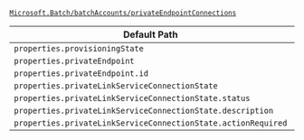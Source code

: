 [`Microsoft.Batch/batchAccounts/privateEndpointConnections`](https://docs.microsoft.com/en-us/azure/templates/microsoft.batch/batchaccounts/privateendpointconnections)

| Default Path | Alias |
|---|---|
| `properties.provisioningState` | `Microsoft.Batch/batchAccounts/privateEndpointConnections/provisioningState` |
| `properties.privateEndpoint` | `Microsoft.Batch/batchAccounts/privateEndpointConnections/privateEndpoint` |
| `properties.privateEndpoint.id` | `Microsoft.Batch/batchAccounts/privateEndpointConnections/privateEndpoint.id` |
| `properties.privateLinkServiceConnectionState` | `Microsoft.Batch/batchAccounts/privateEndpointConnections/privateLinkServiceConnectionState` |
| `properties.privateLinkServiceConnectionState.status` | `Microsoft.Batch/batchAccounts/privateEndpointConnections/privateLinkServiceConnectionState.status` |
| `properties.privateLinkServiceConnectionState.description` | `Microsoft.Batch/batchAccounts/privateEndpointConnections/privateLinkServiceConnectionState.description` |
| `properties.privateLinkServiceConnectionState.actionRequired` | `Microsoft.Batch/batchAccounts/privateEndpointConnections/privateLinkServiceConnectionState.actionRequired` |


